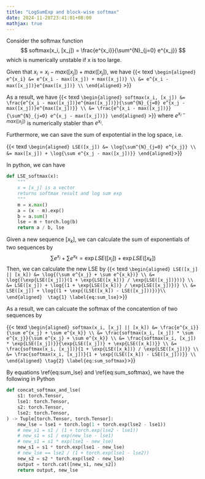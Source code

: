 ```yaml
---
title: "LogSumExp and block-wise softmax"
date: 2024-11-28T23:41:01+08:00
mathjax: true
---
```


Consider the softmax function
$$
softmax(x_i, [x_j]) = \frac{e^{x_i}}{\sum^{N}_{j=0} e^{x_j}}
$$
which is numerically unstable if x is too large.

Given that $x_i = x_i - max([x_j]) + max([x_j])$, we have
{{< texd `\begin{aligned}
    e^{x_i} &= e^{x_i - max([x_j]) + max([x_j])} \\
        &= e^{x_i - max([x_j])}e^{max([x_j])} \\
\end{aligned}` >}}

As a result, we have
{{< texd `\begin{aligned}
    softmax(x_i, [x_j]) &= \frac{e^{x_i - max([x_j])}e^{max([x_j])}}{\sum^{N}_{j=0} e^{x_j - max([x_j])}e^{max([x_j])}} \\
        &= \frac{e^{x_i - max([x_j])}}{\sum^{N}_{j=0} e^{x_j - max([x_j])}}
\end{aligned}` >}}
where $e^{x_i - max([x_j])}$ is numerically stabler than $e^{x_i}$.

Furthermore, we can save the sum of expotential in the log space, i.e.

{{< texd `
\begin{aligned}
LSE([x_j]) &= \log{\sum^{N}_{j=0} e^{x_j}} \\
    &= max([x_j]) + \log{\sum e^{x_j - max([x_j])}}
\end{aligned}
`>}}

In python, we can have
```python
def LSE_softmax(x):
    """
    x = [x_j] is a vector
    returns softmax result and log sum exp
    """
    m = x.max()
    a = (x - m).exp()
    b = a.sum()
    lse = m + torch.log(b)
    return a / b, lse
```


Given a new sequence $[x_k]$, we can calculate the sum of exponentials of two sequences by
$$
\sum e^{x_j} + \sum e^{x_k} = \exp{LSE([x_j])} + \exp{LSE([x_k])}
$$
Then, we can calculate the new LSE by
{{< texd `
\begin{aligned}
LSE([x_j] || [x_k]) &= \log{(\sum e^{x_j} + \sum e^{x_k})} \\
                    &= \log{(\exp{LSE([x_j])}(1 + \exp{LSE([x_k])} / \exp{LSE([x_j])}))} \\
                    &= LSE([x_j]) + \log{(1 + \exp{LSE([x_k])} / \exp{LSE([x_j])})} \\
                    &= LSE([x_j]) + \log{(1 + \exp{(LSE([x_k]) - LSE([x_j]))})}\\
\end{aligned}  \tag{1} \label{eq:sum_lse}
`>}}

As a result, we can calcuate the softmax of the concatention of two sequences by

{{< texd `
\begin{aligned}
softmax(x_i, [x_j] || [x_k]) &= \frac{e^{x_i}}{\sum e^{x_j} + \sum e^{x_k}} \\
                            &= \frac{softmax(x_i, [x_j]) * \sum e^{x_j}}{\sum e^{x_j} + \sum e^{x_k}} \\
                            &= \frac{softmax(x_i, [x_j]) * \exp{LSE([x_j])}}{\exp{LSE([x_j])} + \exp{LSE([x_k])}} \\
                            &= \frac{softmax(x_i, [x_j])}{1 + \exp{LSE([x_k])} / \exp{LSE([x_j])}} \\
                            &= \frac{softmax(x_i, [x_j])}{1 + \exp{(LSE([x_k]) - LSE([x_j]))}} \\
\end{aligned} \tag{2} \label{eq:sum_softmax}
`>}}

By equations \ref{eq:sum_lse} and \ref{eq:sum_softmax}, we have the following in Python
```python
def concat_softmax_and_lse(
    s1: torch.Tensor,
    lse1: torch.Tensor,
    s2: torch.Tensor,
    lse2: torch.Tensor,
) -> Tuple[torch.Tensor, torch.Tensor]:
    new_lse = lse1 + torch.log(1 + torch.exp(lse2 - lse1))
    # new_s1 = s1 / (1 + torch.exp(lse2 - lse1))
    # new_s1 = s1 / exp(new_lse - lse1)
    # new_s1 = s1 * exp(lse1 - new_lse)
    new_s1 = s1 * torch.exp(lse1 - new_lse)
    # new_lse == lse2 / (1 + torch.exp(lse1 - lse2))
    new_s2 = s2 * torch.exp(lse2 - new_lse)
    output = torch.cat([new_s1, new_s2])
    return output, new_lse
```

